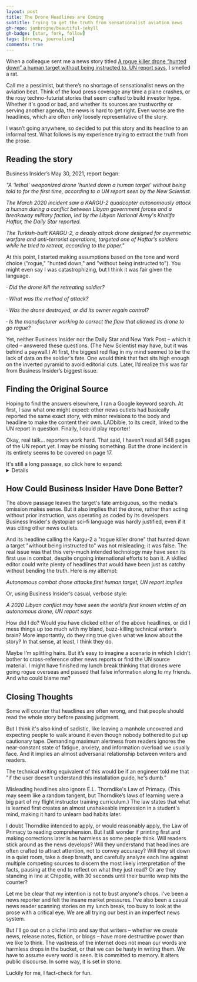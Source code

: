 ```yaml
---
layout: post
title: The Drone Headlines are Coming 
subtitle: Trying to get the truth from sensationalist aviation news
gh-repo: jambrogne/beautiful-jekyll
gh-badge: [star, fork, follow]
tags: [drones, journalism]
comments: true
---
```



When a colleague sent me a news story titled [A rogue killer drone “hunted down” a human target without being instructed to, UN report says](https://www.businessinsider.com/killer-drone-hunted-down-human-target-without-being-told-un-2021-5), I smelled a rat.

Call me a pessimist, but there’s no shortage of sensationalist news on the aviation beat. Think of the loud press coverage any time a plane crashes, or the rosy techno-futurist stories that seem crafted to build investor hype. Whether it's good or bad, and whether its sources are trustworthy or serving another agenda, the news is hard to get right. Even worse are the headlines, which are often only loosely representative of the story.

I wasn’t going anywhere, so decided to put this story and its headline to an informal test. What follows is my experience trying to extract the truth from the prose.

## Reading the story

Business Insider’s May 30, 2021, report began:

*"A 'lethal' weaponized drone 'hunted down a human target' without being told to for the first time, according to a UN report seen by the New Scientist.*

*The March 2020 incident saw a KARGU-2 quadcopter autonomously attack a human during a conflict between Libyan government forces and a breakaway military faction, led by the Libyan National Army's Khalifa Haftar, the Daily Star reported.*

*The Turkish-built KARGU-2, a deadly attack drone designed for asymmetric warfare and anti-terrorist operations, targeted one of Haftar's soldiers while he tried to retreat, according to the paper."*

At this point, I started making assumptions based on the tone and word choice ("rogue," "hunted down," and "without being instructed to"). You might even say I was catastrophizing, but I think it was fair given the language.

·    *Did the drone kill the retreating soldier?* 

·    *What was the method of attack?* 

·    *Was the drone destroyed, or did its owner regain control?* 

·    *Is the manufacturer working to correct the flaw that allowed its drone to go rogue?* 

Yet, neither Business Insider nor the Daily Star and New York Post – which it cited – answered these questions. (The New Scientist may have, but it was behind a paywall.) At first, the biggest red flag in my mind seemed to be the lack of data on the soldier's fate. One would think that fact sits high enough on the inverted pyramid to avoid editorial cuts. Later, I’d realize this was far from Business Insider’s biggest issue. 

## Finding the Original Source

Hoping to find the answers elsewhere, I ran a Google keyword search. At first, I saw what one might expect: other news outlets had basically reported the same exact story, with minor revisions to the body and headline to make the content their own. LADbible, to its credit, linked to the UN report in question. Finally, I could play reporter!

Okay, real talk… reporters work hard. That said, I haven't read all 548 pages of the UN report yet. I may be missing something. But the drone incident in its entirety seems to be covered on page 17. 

<summary>It's still a long passage, so click here to expand:</summary>

<details><p>"Logistics convoys and retreating HAF were subsequently hunted down and remotely engaged by the unmanned combat aerial vehicles or the lethal autonomous weapons systems such as the STM Kargu-2 (see annex 30) and other loitering munitions. The lethal autonomous weapons systems were programmed to attack targets without requiring data connectivity between the operator and the munition: in effect, a true "fire, forget and find" capability. The unmanned combat aerial vehicles and the small drone intelligence, surveillance and reconnaissance capability of HAF were neutralized by electronic jamming from the Koral electronic warfare system.</p> <p>The concentrated firepower and situational awareness that those new battlefield technologies provided was a significant force multiplier for the ground units of GNA-AF, which slowly degraded the HAF operational capability. The latter's units were neither trained nor motivated to defend against the effective use of this new technology and usually retreated in disarray. Once in retreat, they were subject to continual harassment from the unmanned combat aerial vehicles and lethal autonomous weapons systems, which were proving to be a highly effective combination in defeating the United Arab Emirates-delivered Pantsir S-1 surface-toair missile systems. These suffered significant casualties, even when used in a passive electro-optical role to avoid GNA-AF jamming. With the Pantsir S-1 threat negated, HAF units had no real protection from remote air attacks."</p></details>

## How Could Business Insider Have Done Better?

The above passage leaves the target's fate ambiguous, so the media's omission makes sense. But it also implies that the drone, rather than acting without prior instruction, was operating as coded by its developers. Business Insider's dystopian sci-fi language was hardly justified, even if it was citing other news outlets.

And its headline calling the Kargu-2 a "rogue killer drone" that hunted down a target "without being instructed to" was not misleading; it was false. The real issue was that this very-much intended technology may have seen its first use in combat, despite ongoing international efforts to ban it. A skilled editor could write plenty of headlines that would have been just as catchy without bending the truth. Here is my attempt:

*Autonomous combat drone attacks first human target, UN report implies*

Or, using Business Insider’s casual, verbose style:

*A 2020 Libyan conflict may have seen the world’s first known victim of an autonomous drone, UN report says*

How did I do? Would you have clicked either of the above headlines, or did I mess things up too much with my bland, buzz-killing technical writer’s brain? More importantly, do they ring true given what we know about the story? In that sense, at least, I think they do.

Maybe I’m splitting hairs. But it’s easy to imagine a scenario in which I didn’t bother to cross-reference other news reports or find the UN source material. I might have finished my lunch break thinking that drones were going rogue overseas and passed that false information along to my friends. And who could blame me?

## Closing Thoughts

Some will counter that headlines are often wrong, and that people should read the whole story before passing judgment.

But I think it's also kind of sadistic, like leaving a manhole uncovered and expecting people to walk around it even though nobody bothered to put up cautionary tape. Demanding maximum alertness from readers ignores the near-constant state of fatigue, anxiety, and information overload we usually face. And it implies an almost adversarial relationship between writers and readers.

The technical writing equivalent of this would be if an engineer told me that "if the user doesn't understand this installation guide, he's dumb."

Misleading headlines also ignore E.L. Thorndike's Law of Primacy. (This may seem like a random tangent, but Thorndike’s laws of learning were a big part of my flight instructor training curriculum.) The law states that what is learned first creates an almost unshakeable impression in a student's mind, making it hard to unlearn bad habits later.

I doubt Thorndike intended to apply, or would reasonably apply, the Law of Primacy to reading comprehension. But I still wonder if printing first and making corrections later is as harmless as some people think. Will readers stick around as the news develops? Will they understand that headlines are often crafted to attract attention, not to convey accuracy? Will they sit down in a quiet room, take a deep breath, and carefully analyze each line against multiple competing sources to discern the most likely interpretation of the facts, pausing at the end to reflect on what they just read? Or are they standing in line at Chipotle, with 30 seconds until their burrito wrap hits the counter?

Let me be clear that my intention is not to bust anyone's chops. I’ve been a news reporter and felt the insane market pressures. I've also been a casual news reader scanning stories on my lunch break, too busy to look at the prose with a critical eye. We are all trying our best in an imperfect news system.

But I'll go out on a cliche limb and say that writers – whether we create news, release notes, fiction, or blogs – have more destructive power than we like to think. The vastness of the internet does not mean our words are harmless drops in the bucket, or that we can be hasty in writing them. We have to assume every word is seen. It is committed to memory. It alters public discourse. In some way, it is set in stone.

Luckily for me, I fact-check for fun.
